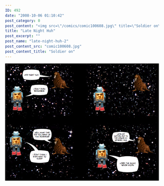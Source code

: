 ```yaml
---
ID: 492
date: "2008-10-06 01:10:42"
post_category: 0
post_content: "<img src=\"/comics/comic100608.jpg\" title=\"Soldier on\" />"
title: "Late Night Huh"
post_excerpt: ""
post_name: "late-night-huh-2"
post_content_src: "comic100608.jpg"
post_content_title: "Soldier on"
---
```



[![Soldier on](/comics-hi-res/comic100608.jpg)](/comics-hi-res/comic100608.jpg "Soldier on")
